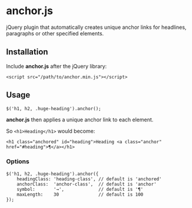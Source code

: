 # anchor.js

jQuery plugin that automatically creates unique anchor links for headlines, paragraphs or other specified elements.

## Installation

Include **anchor.js** after the jQuery library:

    <script src="/path/to/anchor.min.js"></script>

## Usage

    $('h1, h2, .huge-heading').anchor();

**anchor.js** then applies a unique anchor link to each element.

So `<h1>Heading</h1>` would become: 

    <h1 class="anchored" id="heading">Heading <a class="anchor" href="#heading">¶</a></h1>

### Options

    $('h1, h2, .huge-heading').anchor({
        headingClass: 'heading-class', // default is 'anchored'
        anchorClass:  'anchor-class',  // default is 'anchor'
        symbol:       '→',             // default is '¶'
        maxLength:    30               // default is 100
    });
